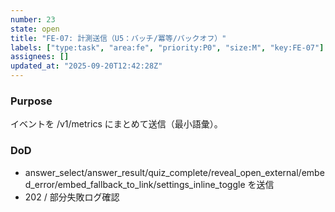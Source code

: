```yaml
---
number: 23
state: open
title: "FE-07: 計測送信（U5：バッチ/冪等/バックオフ）"
labels: ["type:task", "area:fe", "priority:P0", "size:M", "key:FE-07"]
assignees: []
updated_at: "2025-09-20T12:42:28Z"
---
```

### Purpose
イベントを /v1/metrics にまとめて送信（最小語彙）。

### DoD
- answer_select/answer_result/quiz_complete/reveal_open_external/embed_error/embed_fallback_to_link/settings_inline_toggle を送信
- 202 / 部分失敗ログ確認
